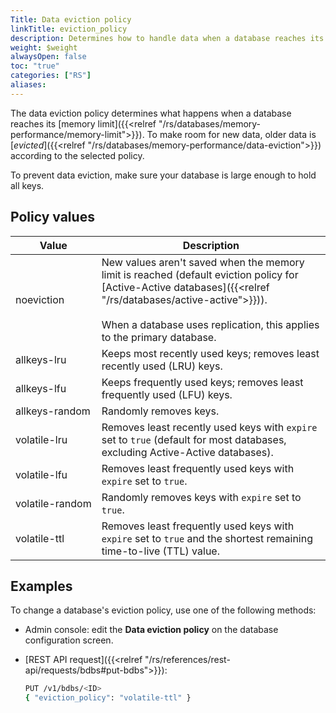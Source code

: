 ```yaml
---
Title: Data eviction policy
linkTitle: eviction_policy
description: Determines how to handle data when a database reaches its memory limit.
weight: $weight
alwaysOpen: false
toc: "true"
categories: ["RS"]
aliases: 
---
```


The data eviction policy determines what happens when a database reaches its [memory limit]({{<relref "/rs/databases/memory-performance/memory-limit">}}). To make room for new data, older data is [_evicted_]({{<relref "/rs/databases/memory-performance/data-eviction">}}) according to the selected policy.

To prevent data eviction, make sure your database is large enough to hold all keys.

## Policy values

| Value | Description |
|-------|-------------|
| noeviction | New values aren't saved when the memory limit is reached (default eviction policy for [Active-Active databases]({{<relref "/rs/databases/active-active">}})).<br/><br/>When a database uses replication, this applies to the primary database. |
| allkeys-lru | Keeps most recently used keys; removes least recently used (LRU) keys. |
| allkeys-lfu | Keeps frequently used keys; removes least frequently used (LFU) keys. |
| allkeys-random | Randomly removes keys. |
| volatile-lru | Removes least recently used keys with `expire` set to `true` (default for most databases, excluding Active-Active databases). |
| volatile-lfu | Removes least frequently used keys with `expire` set to `true`. |
| <nobr>volatile-random</nobr> | Randomly removes keys with `expire` set to `true`. |
| volatile-ttl | Removes least frequently used keys with `expire` set to `true` and the shortest remaining time-to-live (TTL) value. |

## Examples

To change a database's eviction policy, use one of the following methods:

- Admin console: edit the **Data eviction policy** on the database configuration screen.

- [REST API request]({{<relref "/rs/references/rest-api/requests/bdbs#put-bdbs">}}):

    ```sh
    PUT /v1/bdbs/<ID>
    { "eviction_policy": "volatile-ttl" }
    ```